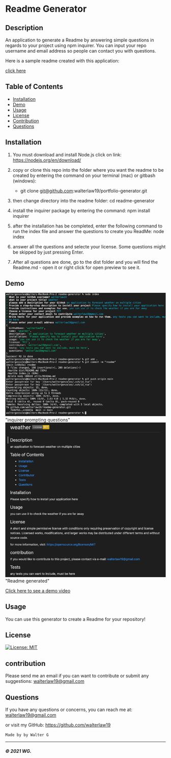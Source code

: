 # Readme Generator

## Description
An application to generate a Readme by answering simple questions in regards to your project using npm inquirer. You can input your repo username and email address so people can contact you with questions.

Here is a sample readme created with this application:

[click here](sample-readme/sampleReadme.md)

## Table of Contents

* [Installation](#installation)
* [Demo](#demo)
* [Usage](#usage)
* [License](#license)
* [Contribution](#contribution)
* [Questions](#questions)


## Installation

1. You must download and install Node.js click on link: https://nodejs.org/en/download/

2. copy or clone this repo into the folder where you want the readme to be created by entering the command on your terminal (mac) or gitbash (windows):
    * git clone git@github.com:walterlaw19/portfolio-generator.git

3. then change directory into the readme folder: cd readme-generator

4. install the inquirer package by entering the command: npm install inquirer

5. after the installation has be completed, enter the following command to run the index file and answer the questions to create you ReadMe: node index

6. answer all the questions and selecte your license.  Some questions might be skipped by just pressing Enter.

7. After all questions are done, go to the dist folder and you will find the Readme.md - open it or right click for open preview to see it.



## Demo

![](Readme-images/screenshot2.PNG) "inquirer prompting questions"
![](Readme-images/screenshot1.PNG) "Readme generated"

[Click here to see a demo video](https://drive.google.com/drive/folders/1vARwmQS7eUjfbn1kMgVSs2136fCuRzKU)

## Usage

You can use this generator to create a Readme for your repository!

 
## License

[![License: MIT](https://img.shields.io/badge/License-MIT-yellow.svg)](https://opensource.org/licenses/MIT)


## contribution

Please send me an email if you can want to contribute or submit any suggestions: walterlaw19@gmail.com




## Questions

If you have any questions or concerns, you can reach me at: walterlaw19@gmail.com

or visit my GitHub: https://github.com/walterlaw19



```
Made by by Walter G
```

---
##### © 2021 WG.




